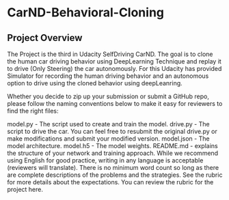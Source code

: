 # CarND-Behavioral-Cloning
## Project Overview
The Project is the third in Udacity SelfDriving CarND. The goal is to clone the human car driving behavior using DeepLearning Technique and replay it to drive (Only Steering) the car autonomously. For this Udacity has provided Simulator for recording the human driving behavior and an autonomous option to drive using the cloned behavior using deepLeanring.

Whether you decide to zip up your submission or submit a GitHub repo, please follow the naming conventions below to make it easy for reviewers to find the right files:

model.py - The script used to create and train the model.
drive.py - The script to drive the car. You can feel free to resubmit the original drive.py or make modifications and submit your modified version.
model.json - The model architecture.
model.h5 - The model weights.
README.md - explains the structure of your network and training approach. While we recommend using English for good practice, writing in any language is acceptable (reviewers will translate). There is no minimum word count so long as there are complete descriptions of the problems and the strategies. See the rubric for more details about the expectations.
You can review the rubric for the project here.
